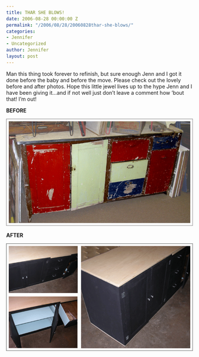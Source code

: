 ```yaml
---
title: THAR SHE BLOWS!
date: 2006-08-28 00:00:00 Z
permalink: "/2006/08/28/20060828thar-she-blows/"
categories:
- Jennifer
- Uncategorized
author: Jennifer
layout: post
---
```


Man this thing took forever to refinish, but sure enough Jenn and I got it done before the baby and before the move. Please check out the lovely before and after photos. Hope this little jewel lives up to the hype Jenn and I have been giving it&#8230;and if not well just don&#8217;t leave a comment how &#8217;bout that! I&#8217;m out!

**BEFORE**

<img id="image10" alt="dresser_before.gif" src="/assets/images/THAR-SHE-BLOWS/1156772171000-missing.jpg" />

**AFTER**

<img id="image11" alt="dresser_after.gif" src="/assets/images/THAR-SHE-BLOWS/1156772321000-missing.jpg" />
